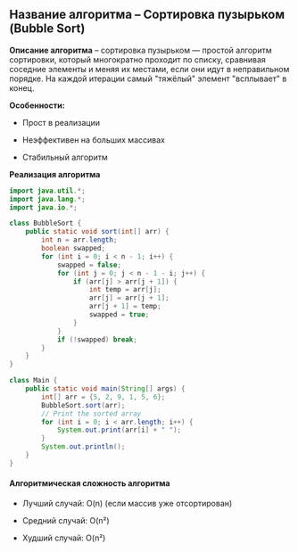 ## Название алгоритма – Сортировка пузырьком (Bubble Sort)

**Описание алгоритма** – сортировка пузырьком — простой алгоритм сортировки, который многократно проходит по списку, сравнивая соседние элементы и меняя их местами, если они идут в неправильном порядке. На каждой итерации самый "тяжёлый" элемент "всплывает" в конец.

**Особенности:**

- Прост в реализации

- Неэффективен на больших массивах

- Стабильный алгоритм

**Реализация алгоритма**
```java
import java.util.*;
import java.lang.*;
import java.io.*;

class BubbleSort {
    public static void sort(int[] arr) {
        int n = arr.length;
        boolean swapped;
        for (int i = 0; i < n - 1; i++) {
            swapped = false;
            for (int j = 0; j < n - 1 - i; j++) {
                if (arr[j] > arr[j + 1]) {
                    int temp = arr[j];
                    arr[j] = arr[j + 1];
                    arr[j + 1] = temp;
                    swapped = true;
                }
            }
            if (!swapped) break;
        }
    }
}

class Main {
    public static void main(String[] args) {
        int[] arr = {5, 2, 9, 1, 5, 6};
        BubbleSort.sort(arr);
        // Print the sorted array
        for (int i = 0; i < arr.length; i++) {
            System.out.print(arr[i] + " ");
        }
        System.out.println();
    }
}
```
#### Алгоритмическая сложность алгоритма 

- Лучший случай: O(n) (если массив уже отсортирован)

- Средний случай: O(n²)

- Худший случай: O(n²)

